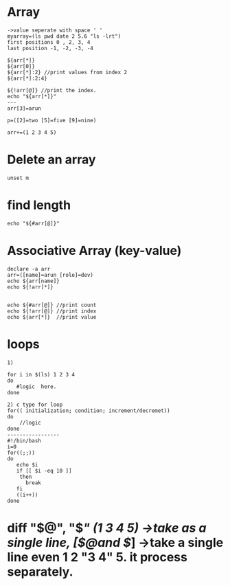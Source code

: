 # Array
 ```
 ->value seperate with space ' '
 myarray=(ls pwd date 2 5.6 "ls -lrt")
 first positions 0 , 2, 3, 4
 last position -1, -2, -3, -4
 
 ${arr[*]}
 ${arr[0]}
 ${arr[*]:2} //print values from index 2
 ${arr[*]:2:4}
 
 ${!arr[@]} //print the index.
 echo "${arr[*]}"
 ---
 arr[3]=arun
 
 p=([2]=two [5]=five [9]=nine)
 
 arr+=(1 2 3 4 5)
 ```
 # Delete an array 
  ``` 
  unset m
  ```
 # find length
 ```
 echo "${#arr[@]}"
 ```
 # Associative Array  (key-value)
 ```
 declare -a arr
 arr=([name]=arun [role]=dev)
 echo ${arr[name]}
 echo ${!arr[*]}
 
 
 echo ${#arr[@]} //print count
 echo ${!arr[@]} //print index
 echo ${arr[*]}  //print value
 ```
# loops
 ```
 1)
 
 for i in $(ls) 1 2 3 4 
 do
    #logic  here.
 done
 
 2) c type for loop
 for(( initialization; condition; increment/decremet))
 do
     //logic
 done
 -----------------
#!/bin/bash
i=0 
for((;;))
do
    echo $i
    if [[ $i -eq 10 ]]
     then
       break
    fi
    ((i++))
 done
 ```
# diff "$@", "$*" (1 3 4 5) ->take as a single line, [$@and $*] ->take a single line even 1 2 "3 4" 5. it process separately.

